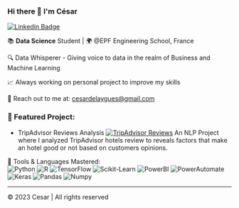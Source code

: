 ### Hi there 👋 I'm César

[![Linkedin Badge](https://img.shields.io/badge/-Cesar-blue?style=flatsquare&logo=Linkedin&logoColor=white&link=https://www.linkedin.com/in/cesar/)](https://www.linkedin.com/in/cesar/)

📚 **Data Science** Student | 🌍 @EPF Engineering School, France 

🔍 Data Whisperer - Giving voice to data in the realm of Business and Machine Learning

📈 Always working on personal project to improve my skills

📧 Reach out to me at: cesardelaygues@gmail.com

### 🌟 Featured Project: 
- TripAdvisor Reviews Analysis
[![TripAdvisor Reviews](https://img.shields.io/badge/-NLP%20&%20Deep%20Learning-blueviolet?style=flat-square&logo=github)](https://github.com/cesar1884/NLP_reviews_TripAdvisor)
An NLP Project where I analyzed TripAdvisor hotels review to reveals factors that make an hotel good or not based on customers opinions.

💼 Tools & Languages Mastered:  
   ![Python](https://img.shields.io/badge/-Python-3776AB?logo=python&logoColor=white)
   ![R](https://img.shields.io/badge/-R-276DC3?logo=r&logoColor=white)
   ![TensorFlow](https://img.shields.io/badge/-TensorFlow-FF6F00?logo=tensorflow&logoColor=white)
   ![Scikit-Learn](https://img.shields.io/badge/-ScikitLearn-F7931E?logo=scikit-learn&logoColor=white)
   ![PowerBI](https://img.shields.io/badge/-PowerBI-F2C811?logo=power-bi&logoColor=white)
   ![PowerAutomate](https://img.shields.io/badge/-PowerAutomate-0078D4?logo=power-automate&logoColor=white)
   ![Keras](https://img.shields.io/badge/-Keras-D00000?logo=keras&logoColor=white)
   ![Pandas](https://img.shields.io/badge/-Pandas-150458?logo=pandas&logoColor=white)
   ![Numpy](https://img.shields.io/badge/-Numpy-013243?logo=numpy&logoColor=white)

---

© 2023 Cesar | All rights reserved

